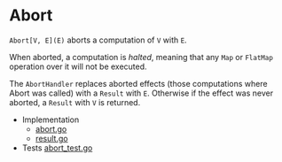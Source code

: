 # Abort

`Abort[V, E](E)` aborts a computation of `V` with `E`.

When aborted, a computation is *halted*, meaning that any `Map` or `FlatMap` operation over it will not be executed.

The `AbortHandler` replaces aborted effects (those computations where Abort was called) with a `Result` with `E`. Otherwise if the effect was never aborted, a `Result` with `V` is returned. 


- Implementation 
  - [abort.go](https://github.com/vic/fx.go/blob/main/abort/abort.go)
  - [result.go](https://github.com/vic/fx.go/blob/main/abort/result.go)
- Tests [abort_test.go](https://github.com/vic/fx.go/blob/main/abort/abort_test.go)
